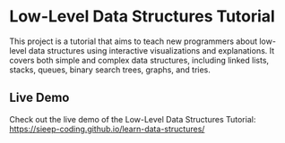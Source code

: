 Low-Level Data Structures Tutorial
==================================

This project is a tutorial that aims to teach new programmers about low-level data structures using interactive visualizations and explanations. It covers both simple and complex data structures, including linked lists, stacks, queues, binary search trees, graphs, and tries.

Live Demo
---------

Check out the live demo of the Low-Level Data Structures Tutorial: <https://sieep-coding.github.io/learn-data-structures/>